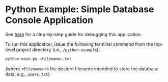 # Python Example: Simple Database Console Application

See [here](https://docs.google.com/document/d/1dvYPF8IUaanns3J5ztvIPo4zxVkEcgolYpHni2NP28U/) for a step-by-step guide for debugging this application.

To run this application, issue the following terminal command from the top-level project directory (i.e., `/python-example`):
```bash
python main.py <filename>.txt 
```
(where `<filename>` is the desired filename intended to store the database data, e.g., `users.txt`)
